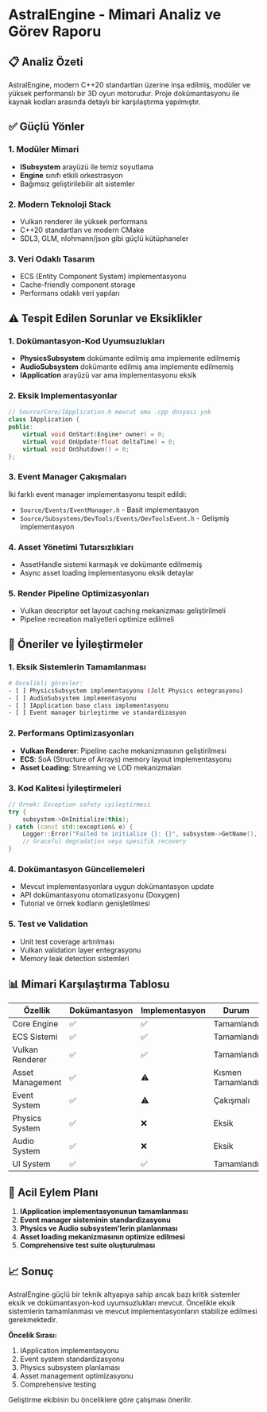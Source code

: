 # AstralEngine - Mimari Analiz ve Görev Raporu

## 📋 Analiz Özeti

AstralEngine, modern C++20 standartları üzerine inşa edilmiş, modüler ve yüksek performanslı bir 3D oyun motorudur. Proje dokümantasyonu ile kaynak kodları arasında detaylı bir karşılaştırma yapılmıştır.

## ✅ Güçlü Yönler

### 1. Modüler Mimari
- **ISubsystem** arayüzü ile temiz soyutlama
- **Engine** sınıfı etkili orkestrasyon
- Bağımsız geliştirilebilir alt sistemler

### 2. Modern Teknoloji Stack
- Vulkan renderer ile yüksek performans
- C++20 standartları ve modern CMake
- SDL3, GLM, nlohmann/json gibi güçlü kütüphaneler

### 3. Veri Odaklı Tasarım
- ECS (Entity Component System) implementasyonu
- Cache-friendly component storage
- Performans odaklı veri yapıları

## ⚠️ Tespit Edilen Sorunlar ve Eksiklikler

### 1. Dokümantasyon-Kod Uyumsuzlukları
- **PhysicsSubsystem** dokümante edilmiş ama implemente edilmemiş
- **AudioSubsystem** dokümante edilmiş ama implemente edilmemiş  
- **IApplication** arayüzü var ama implementasyonu eksik

### 2. Eksik Implementasyonlar
```cpp
// Source/Core/IApplication.h mevcut ama .cpp dosyası yok
class IApplication {
public:
    virtual void OnStart(Engine* owner) = 0;
    virtual void OnUpdate(float deltaTime) = 0;
    virtual void OnShutdown() = 0;
};
```

### 3. Event Manager Çakışmaları
İki farklı event manager implementasyonu tespit edildi:
- `Source/Events/EventManager.h` - Basit implementasyon
- `Source/Subsystems/DevTools/Events/DevToolsEvent.h` - Gelişmiş implementasyon

### 4. Asset Yönetimi Tutarsızlıkları
- AssetHandle sistemi karmaşık ve dokümante edilmemiş
- Async asset loading implementasyonu eksik detaylar

### 5. Render Pipeline Optimizasyonları
- Vulkan descriptor set layout caching mekanizması geliştirilmeli
- Pipeline recreation maliyetleri optimize edilmeli

## 🚀 Öneriler ve İyileştirmeler

### 1. Eksik Sistemlerin Tamamlanması
```bash
# Öncelikli görevler:
- [ ] PhysicsSubsystem implementasyonu (Jolt Physics entegrasyonu)
- [ ] AudioSubsystem implementasyonu  
- [ ] IApplication base class implementasyonu
- [ ] Event manager birleştirme ve standardizasyon
```

### 2. Performans Optimizasyonları
- **Vulkan Renderer**: Pipeline cache mekanizmasının geliştirilmesi
- **ECS**: SoA (Structure of Arrays) memory layout implementasyonu
- **Asset Loading**: Streaming ve LOD mekanizmaları

### 3. Kod Kalitesi İyileştirmeleri
```cpp
// Örnek: Exception safety iyileştirmesi
try {
    subsystem->OnInitialize(this);
} catch (const std::exception& e) {
    Logger::Error("Failed to initialize {}: {}", subsystem->GetName(), e.what());
    // Graceful degradation veya spesifik recovery
}
```

### 4. Dokümantasyon Güncellemeleri
- Mevcut implementasyonlara uygun dokümantasyon update
- API dokümantasyonu otomatizasyonu (Doxygen)
- Tutorial ve örnek kodların genişletilmesi

### 5. Test ve Validation
- Unit test coverage artırılması
- Vulkan validation layer entegrasyonu
- Memory leak detection sistemleri

## 📊 Mimari Karşılaştırma Tablosu

| Özellik | Dokümantasyon | Implementasyon | Durum |
|---------|---------------|----------------|-------|
| Core Engine | ✅ | ✅ | Tamamlandı |
| ECS Sistemi | ✅ | ✅ | Tamamlandı |
| Vulkan Renderer | ✅ | ✅ | Tamamlandı |
| Asset Management | ✅ | ⚠️ | Kısmen Tamamlandı |
| Event System | ✅ | ⚠️ | Çakışmalı |
| Physics System | ✅ | ❌ | Eksik |
| Audio System | ✅ | ❌ | Eksik |
| UI System | ✅ | ✅ | Tamamlandı |

## 🎯 Acil Eylem Planı

1. **IApplication implementasyonunun tamamlanması**
2. **Event manager sisteminin standardizasyonu**
3. **Physics ve Audio subsystem'lerin planlanması**
4. **Asset loading mekanizmasının optimize edilmesi**
5. **Comprehensive test suite oluşturulması**

## 📈 Sonuç

AstralEngine güçlü bir teknik altyapıya sahip ancak bazı kritik sistemler eksik ve dokümantasyon-kod uyumsuzlukları mevcut. Öncelikle eksik sistemlerin tamamlanması ve mevcut implementasyonların stabilize edilmesi gerekmektedir.

**Öncelik Sırası:**
1. IApplication implementasyonu
2. Event system standardizasyonu  
3. Physics subsystem planlaması
4. Asset management optimizasyonu
5. Comprehensive testing

Geliştirme ekibinin bu önceliklere göre çalışması önerilir.